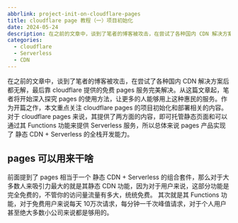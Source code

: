 ```yaml
---
abbrlink: project-init-on-cloudflare-pages
title: cloudflare page 教程（一）项目初始化
date: 2024-05-24
description: 在之前的文章中，谈到了笔者的博客被攻击，在尝试了各种国内 CDN 解决方案后都无解，最后靠 cloudflare 提供的免费 page 服务完美解决。从这篇文章起，笔者将开始深入探究 page 的使用方法，让更多的人能够用上这种惠民的服务。作为开篇之作，本文重点关注 cloudflare page 的项目初始化和部署相关的内容。
categories:
  - cloudflare
  - Serverless
  - CDN
---
```

在之前的文章中，谈到了笔者的博客被攻击，在尝试了各种国内 CDN 解决方案后都无解，最后靠 cloudflare 提供的免费 pages 服务完美解决。从这篇文章起，笔者将开始深入探究 pages 的使用方法，让更多的人能够用上这种惠民的服务。作为开篇之作，本文重点关注 cloudflare pages 的项目初始化和部署相关的内容。
对于 cloudflare pages 来说，其提供了两方面的内容，即可托管静态页面和可以通过其 Functions 功能来提供 Serverless 服务，所以总体来说  pages 产品实现了 静态 CDN + Serverless 的全栈开发能力。
## pages 可以用来干啥
前面提到了 pages 相当于一个 静态 CDN + Serverless 的组合套件，那么对于大多数人来吸引力最大的就是其静态 CDN 功能，因为对于用户来说，这部分功能是完全免费的，不管你的访问量流量有多大，统统免费。
其次就是其 Functions 功能，对于免费用户来说每天 10万次请求，每分钟一千次峰值请求，对于个人用户甚至绝大多数小公司来说都是够用的。


